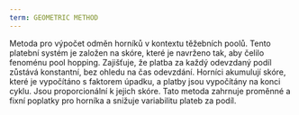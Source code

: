 ```yaml
---
term: GEOMETRIC METHOD
---
```


Metoda pro výpočet odměn horníků v kontextu těžebních poolů. Tento platební systém je založen na skóre, které je navrženo tak, aby čelilo fenoménu pool hopping. Zajišťuje, že platba za každý odevzdaný podíl zůstává konstantní, bez ohledu na čas odevzdání. Horníci akumulují skóre, které je vypočítáno s faktorem úpadku, a platby jsou vypočítány na konci cyklu. Jsou proporcionální k jejich skóre. Tato metoda zahrnuje proměnné a fixní poplatky pro horníka a snižuje variabilitu plateb za podíl.